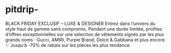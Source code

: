 # pitdrip-
BLACK FRIDAY EXCLUSIF – LUXE &amp; DESIGNER  Entrez dans l’univers du style haut de gamme sans compromis. Pendant une durée limitée, profitez d’offres exceptionnelles sur une sélection de vêtements signés par les plus grands noms : Gucci, AMIRI, Purple Brand, Dolce &amp; Gabbana et plus encore.  ✨ Jusqu’à -70% de rabais sur les pièces les plus tendance.
